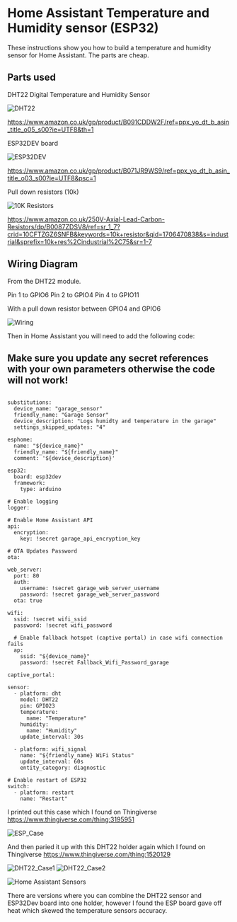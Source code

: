 # Home Assistant Temperature and Humidity sensor (ESP32)

These instructions show you how to build a temperature and humidity sensor for Home Assistant.
The parts are cheap.


## Parts used

DHT22 Digital Temperature and Humidity Sensor

![DHT22](DHT22.png)

https://www.amazon.co.uk/gp/product/B091CDDW2F/ref=ppx_yo_dt_b_asin_title_o05_s00?ie=UTF8&th=1

ESP32DEV board

![ESP32DEV](ESP32DEV.png)

https://www.amazon.co.uk/gp/product/B071JR9WS9/ref=ppx_yo_dt_b_asin_title_o03_s00?ie=UTF8&psc=1

Pull down resistors (10k)

![10K Resistors](<10K Resistors.png>)

https://www.amazon.co.uk/250V-Axial-Lead-Carbon-Resistors/dp/B0087ZDSV8/ref=sr_1_7?crid=10CFTZGZ6SNFB&keywords=10k+resistor&qid=1706470838&s=industrial&sprefix=10k+res%2Cindustrial%2C75&sr=1-7

## Wiring Diagram

From the DHT22 module. 

Pin 1 to GPIO6
Pin 2 to GPIO4
Pin 4 to GPIO11

With a pull down resistor between GPIO4 and GPIO6

![Wiring](Wiring.jpg)

Then in Home Assistant you will need to add the following code: 

## Make sure you update any secret references with your own parameters otherwise the code will not work!

```

substitutions:
  device_name: "garage_sensor"
  friendly_name: "Garage Sensor"
  device_description: "Logs humidty and temperature in the garage"
  settings_skipped_updates: "4"

esphome:
  name: "${device_name}"
  friendly_name: "${friendly_name}"
  comment: '${device_description}'

esp32:
  board: esp32dev
  framework:
    type: arduino

# Enable logging
logger:

# Enable Home Assistant API
api:
  encryption:
    key: !secret garage_api_encryption_key

# OTA Updates Password 
ota:

web_server:
  port: 80
  auth:
    username: !secret garage_web_server_username
    password: !secret garage_web_server_password
  ota: true

wifi:
  ssid: !secret wifi_ssid
  password: !secret wifi_password

  # Enable fallback hotspot (captive portal) in case wifi connection fails
  ap:
    ssid: "${device_name}"
    password: !secret Fallback_Wifi_Password_garage

captive_portal:

sensor:
  - platform: dht
    model: DHT22
    pin: GPIO23
    temperature:
      name: "Temperature"
    humidity:
      name: "Humidity"
    update_interval: 30s

  - platform: wifi_signal           
    name: "${friendly_name} WiFi Status"
    update_interval: 60s
    entity_category: diagnostic
  
# Enable restart of ESP32
switch:
  - platform: restart
    name: "Restart"
```

I printed out this case which I found on Thingiverse https://www.thingiverse.com/thing:3195951

![ESP_Case](ESP_Case.png)

And then paried it up with this DHT22 holder again which I found on Thingiverse https://www.thingiverse.com/thing:1520129

![DHT22_Case1](DHT22_Case1.jpg)
![DHT22_Case2](DHT22_Case2.jpg)

![Home Assistant Sensors](Sensors.png)

There are versions where you can combine the DHT22 sensor and ESP32Dev board into one holder, however I found the ESP board gave off heat which skewed the temperature sensors accuracy.
